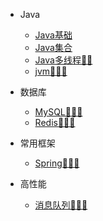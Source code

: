 * Java
    * [Java基础](./docs/java_basic.md)
    * [Java集合]()
    * [Java多线程🌟🌟](./docs/java_thread.md)
    * [jvm🌟🌟🌟]()

* 数据库
    * [MySQL🌟🌟🌟](./docs/mysql.md)
    * [Redis🌟🌟🌟](./docs/redis.md)

* 常用框架
    * [Spring🌟🌟🌟](./docs/spring.md)

* 高性能
    * [消息队列🌟🌟🌟](./docs/message_queue.md)
